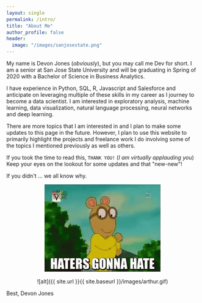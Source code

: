 ```yaml
---
layout: single
permalink: /intro/
title: "About Me"
author_profile: false
header:
  image: "/images/sanjosestate.png"
---
```


My name is Devon Jones (*obviously*), but you may call me Dev for short. I am a senior at San Jose State University and will be graduating in Spring of 2020 with a Bachelor of Science in Business Analytics.

I have experience in Python, SQL, R, Javascript and Salesforce and anticipate on leveraging multiple of these skills in my career as I journey to become a data scientist. I am interested in exploratory analysis, machine learning, data visualization, natural language processing, neural networks and deep learning.

There are more topics that I am interested in and I plan to make some updates to this page in the future. However, I plan to use this website to primarily highlight the projects and freelance work I do involving some of the topics I mentioned previously as well as others.

If you took the time to read this, `THANK YOU!` (*I am virtually applauding you*) Keep your eyes on the lookout for some updates and that "new-new"!

If you didn't ... we all know why.

<div style="text-align:center"><img src="/images/arthur.gif" /></div>
<p style="text-align: center;"> ![alt]({{ site.url }}{{ site.baseurl }}/images/arthur.gif) </p>

Best,
Devon Jones
